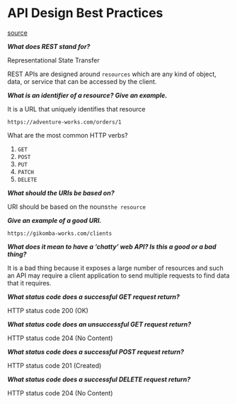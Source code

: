 # API Design Best Practices

[source](https://learn.microsoft.com/en-us/azure/architecture/best-practices/api-design)

***What does REST stand for?***

Representational State Transfer

REST APIs are designed around  ```resources``` which are any kind of object, data, or service that can be accessed by the client.

***What is an identifier of a resource? Give an example.***

It is a URL that uniquely identifies that resource

```https://adventure-works.com/orders/1```

What are the most common HTTP verbs?

1. ```GET```
2. ```POST```
3. ```PUT```
4. ```PATCH```
5. ```DELETE```

***What should the URIs be based on?***

URI should be based on the nouns```the resource```

***Give an example of a good URI.***

```https://gikomba-works.com/clients```

***What does it mean to have a ‘chatty’ web API? Is this a good or a bad thing?***

It is a bad thing because it exposes a large number of resources and such an API may require a client application to send multiple requests to find data that it requires.

***What status code does a successful GET request return?***

HTTP status code 200 (OK)

***What status code does an unsuccessful GET request return?***

HTTP status code 204 (No Content)

***What status code does a successful POST request return?***

HTTP status code 201 (Created)

***What status code does a successful DELETE request return?***

HTTP status code 204 (No Content)
